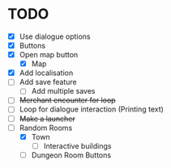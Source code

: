 # TODO

- [x] Use dialogue options
-   [x] Buttons
- [x] Open map button
    - [x] Map
- [x] Add localisation
- [ ] Add save feature
    - [ ] Add multiple saves
- [ ] ~~Merchant encounter for loop~~
- [ ] Loop for dialogue interaction (Printing text)
- [ ] ~~Make a launcher~~
- [ ] Random Rooms
    - [x] Town
        - [ ] Interactive buildings
    - [ ] Dungeon Room Buttons